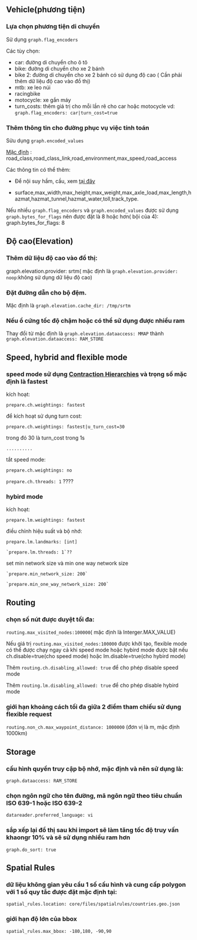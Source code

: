 
## Vehicle(phương tiện)

   ### Lựa chọn phương tiện di chuyển
   
   Sử dụng `graph.flag_encoders`

   Các tùy chọn:
    
   - car: đường di chuyển cho ô tô
   - bike: đường di chuyển cho xe 2 bánh
   - bike 2: đường di chuyển cho xe 2 bánh có sử dụng độ cao ( Cần phải thêm dữ liệu độ cao vào đồ thị)
   - mtb: xe leo núi
   - racingbike
   - motocycle: xe gắn máy
   - turn_costs: thêm giá trị cho mỗi lần rẽ cho car hoặc motocycle
        vd: `graph.flag_encoders: car|turn_cost=true`
    
   ### Thêm thông tin cho đường phục vụ việc tính toán 
   
   Sửu dụng `graph.encoded_values`
    
   [Mặc định](https://github.com/graphhopper/graphhopper/pull/1548) : road_class,road_class_link,road_environment,max_speed,road_access 
    
   Các thông tin có thể thêm:
    
   - Để nội suy hầm, cầu, xem [tại đây](https://github.com/graphhopper/graphhopper/pull/798)
    
   - surface,max_width,max_height,max_weight,max_axle_load,max_length,hazmat,hazmat_tunnel,hazmat_water,toll,track_type.

   Nếu nhiều `graph.flag_encoders` và `graph.encoded_values` được sử dụng `graph.bytes_for_flags` nên được đặt là 8 hoặc hơn( bội của 4): graph.bytes_for_flags: 8

    
## Độ cao(Elevation)

   ### Thêm dữ liệu độ cao vào đồ thị:
    
   graph.elevation.provider: srtm( mặc định là `graph.elevation.provider: noop`:không sử dụng dữ liệu độ cao)
    
   ### Đặt đường dẫn cho bộ đệm.
   
   Mặc định là `graph.elevation.cache_dir: /tmp/srtm`
    
   ### Nếu ổ cứng tốc độ chậm hoặc có thể sử dụng được nhiều ram
    
   Thay đổi từ mặc định là `graph.elevation.dataaccess: MMAP` thành `graph.elevation.dataaccess: RAM_STORE`
    
## Speed, hybrid and flexible mode

   ### speed mode sử dụng  [Contraction Hierarchies](https://en.wikipedia.org/wiki/Contraction_hierarchies) và trọng số mặc định là fastest 
    
   kích hoạt:
    
   `prepare.ch.weightings: fastest`
    
   để kích hoạt sử dụng turn cost:
    
   `prepare.ch.weightings: fastest|u_turn_cost=30` 
    
   trong đó 30 là turn_cost trong 1s
    
    ..........
    
   tắt speed mode:
    
   `prepare.ch.weightings: no`
    
   `prepare.ch.threads: 1` ????
    
   ### hybird mode
    
   kích hoạt:
    
   `prepare.lm.weightings: fastest`
    
   điều chỉnh hiệu suất và bộ nhớ:
    
   `prepare.lm.landmarks: [int]`
    
    `prepare.lm.threads: 1`??
    
   set min network size và min one way network size
    
    `prepare.min_network_size: 200`
    
    `prepare.min_one_way_network_size: 200`

## Routing
   
   ### chọn số nút được duyệt tối đa:
   
   `routing.max_visited_nodes:100000`( mặc định là Interger.MAX_VALUE)
   
   Nếu giá trị `routing.max_visited_nodes:100000` được khởi tạo, flexible mode có thể được chạy ngay cả khi speed mode hoặc hybird mode được bật nếu ch.disable=true(cho speed mode) hoặc lm.disable=true(cho hybird mode)
   
   Thêm `routing.ch.disabling_allowed: true` để cho phép disable speed mode
   
   Thêm `routing.lm.disabling_allowed: true` để cho phép disable hybird mode
   
   ### giới hạn khoảng cách tối đa giữa 2 điểm tham chiếu sử dụng flexible request 
   `routing.non_ch.max_waypoint_distance: 1000000` (đơn vị là m, mặc định 1000km)

## Storage 
    
   ### cấu hình quyền truy cập bộ nhớ, mặc định và nên sử dụng là:
   
   `graph.dataaccess: RAM_STORE`
   
   ### chọn ngôn ngữ cho tên đường, mã ngôn ngữ theo tiêu chuẩn ISO 639-1 hoặc ISO 639-2
   
   `datareader.preferred_language: vi`
   
   ### sắp xếp lại đồ thị sau khi import sẽ làm tăng tốc độ truy vấn khaongr 10% và sẽ sử dụng nhiều ram hơn
   
   `graph.do_sort: true`

## Spatial Rules

   ### dữ liệu không gian yêu cầu 1 số cấu hình và cung cấp polygon với 1 số quy tắc được đặt mặc định tại:
   
   `spatial_rules.location: core/files/spatialrules/countries.geo.json`
   
   ### giới hạn độ lớn của bbox
   
   `spatial_rules.max_bbox: -180,180, -90,90`
    
